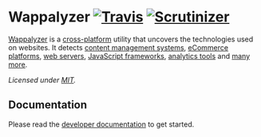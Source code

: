 # Wappalyzer [![Travis](https://travis-ci.org/aliasio/wappalyzer.svg?branch=master)](https://travis-ci.org/aliasio/wappalyzer/) [![Scrutinizer](https://scrutinizer-ci.com/g/AliasIO/Wappalyzer/badges/quality-score.png?b=master)](https://scrutinizer-ci.com/g/aliasio/wappalyzer/?branch=master)

[Wappalyzer](https://www.wappalyzer.com/) is a
[cross-platform](https://www.wappalyzer.com/nodejs) utility that uncovers the
technologies used on websites. It detects
[content management systems](https://www.wappalyzer.com/technologies/cms),
[eCommerce platforms](https://www.wappalyzer.com/technologies/ecommerce),
[web servers](https://www.wappalyzer.com/technologies/web-servers),
[JavaScript frameworks](https://www.wappalyzer.com/technologies/javascript-frameworks),
[analytics tools](https://www.wappalyzer.com/technologies/analytics) and
[many more](https://www.wappalyzer.com/applications).

*Licensed under [MIT](https://github.com/aliasio/wappalyzer/blob/master/LICENSE).*


## Documentation

Please read the [developer documentation](https://www.wappalyzer.com/docs) to get started.
